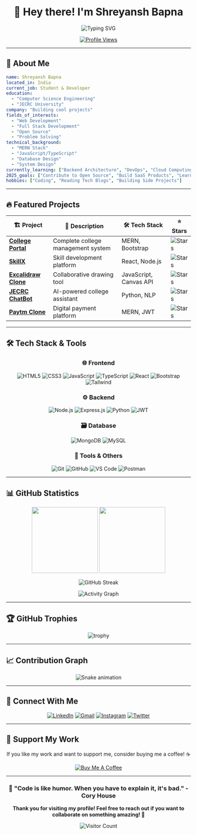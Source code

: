 <div align="center">

# 👋 Hey there! I'm Shreyansh Bapna

<img src="https://readme-typing-svg.herokuapp.com?font=Fira+Code&size=22&duration=3000&pause=1000&color=58A6FF&center=true&vCenter=true&width=435&lines=Full+Stack+Developer;MERN+Stack+Enthusiast;Open+Source+Contributor;Problem+Solver" alt="Typing SVG" />

[![Profile Views](https://komarev.com/ghpvc/?username=ShreyanshBapna&color=58a6ff&style=flat-square&label=Profile+Views)](https://github.com/ShreyanshBapna)

</div>

---

## 🚀 About Me

```yaml
name: Shreyansh Bapna
located_in: India
current_job: Student & Developer
education: 
  - "Computer Science Engineering"
  - "JECRC University"
company: "Building cool projects"
fields_of_interests:
  - "Web Development"
  - "Full Stack Development" 
  - "Open Source"
  - "Problem Solving"
technical_background:
  - "MERN Stack"
  - "JavaScript/TypeScript"
  - "Database Design"
  - "System Design"
currently_learning: ["Backend Architecture", "DevOps", "Cloud Computing"]
2025_goals: ["Contribute to Open Source", "Build SaaS Products", "Learn new technologies"]
hobbies: ["Coding", "Reading Tech Blogs", "Building Side Projects"]
```

---

## 🔥 Featured Projects

<div align="center">

| 🏗️ Project | 📝 Description | 🛠️ Tech Stack | ⭐ Stars |
|------------|----------------|---------------|----------|
| [**College Portal**](https://github.com/ShreyanshBapna/College-Portal) | Complete college management system | MERN, Bootstrap | ![Stars](https://img.shields.io/github/stars/ShreyanshBapna/College-Portal?style=flat-square&color=yellow) |
| [**SkillX**](https://github.com/InnoTechI/SkillX) | Skill development platform | React, Node.js | ![Stars](https://img.shields.io/github/stars/InnoTechI/SkillX?style=flat-square&color=yellow) |
| [**Excalidraw Clone**](https://github.com/ShreyanshBapna/Excalidraw) | Collaborative drawing tool | JavaScript, Canvas API | ![Stars](https://img.shields.io/github/stars/ShreyanshBapna/Excalidraw?style=flat-square&color=yellow) |
| [**JECRC ChatBot**](https://github.com/ankitsharma101/jecrc-chat-bot) | AI-powered college assistant | Python, NLP | ![Stars](https://img.shields.io/github/stars/ankitsharma101/jecrc-chat-bot?style=flat-square&color=yellow) |
| [**Paytm Clone**](https://github.com/ShreyanshBapna/Paytm) | Digital payment platform | MERN, JWT | ![Stars](https://img.shields.io/github/stars/ShreyanshBapna/Paytm?style=flat-square&color=yellow) |

</div>

---

## 🛠️ Tech Stack & Tools

<div align="center">

### 🌐 Frontend
![HTML5](https://img.shields.io/badge/HTML5-E34F26?style=for-the-badge&logo=html5&logoColor=white)
![CSS3](https://img.shields.io/badge/CSS3-1572B6?style=for-the-badge&logo=css3&logoColor=white)
![JavaScript](https://img.shields.io/badge/JavaScript-F7DF1E?style=for-the-badge&logo=javascript&logoColor=black)
![TypeScript](https://img.shields.io/badge/TypeScript-007ACC?style=for-the-badge&logo=typescript&logoColor=white)
![React](https://img.shields.io/badge/React-20232A?style=for-the-badge&logo=react&logoColor=61DAFB)
![Bootstrap](https://img.shields.io/badge/Bootstrap-563D7C?style=for-the-badge&logo=bootstrap&logoColor=white)
![Tailwind](https://img.shields.io/badge/Tailwind_CSS-38B2AC?style=for-the-badge&logo=tailwind-css&logoColor=white)

### ⚙️ Backend
![Node.js](https://img.shields.io/badge/Node.js-339933?style=for-the-badge&logo=nodedotjs&logoColor=white)
![Express.js](https://img.shields.io/badge/Express.js-000000?style=for-the-badge&logo=express&logoColor=white)
![Python](https://img.shields.io/badge/Python-3776AB?style=for-the-badge&logo=python&logoColor=white)
![JWT](https://img.shields.io/badge/JWT-000000?style=for-the-badge&logo=JSON%20web%20tokens&logoColor=white)

### 🗃️ Database
![MongoDB](https://img.shields.io/badge/MongoDB-4EA94B?style=for-the-badge&logo=mongodb&logoColor=white)
![MySQL](https://img.shields.io/badge/MySQL-005C84?style=for-the-badge&logo=mysql&logoColor=white)

### 🔧 Tools & Others
![Git](https://img.shields.io/badge/Git-F05032?style=for-the-badge&logo=git&logoColor=white)
![GitHub](https://img.shields.io/badge/GitHub-100000?style=for-the-badge&logo=github&logoColor=white)
![VS Code](https://img.shields.io/badge/VS_Code-007ACC?style=for-the-badge&logo=visual-studio-code&logoColor=white)
![Postman](https://img.shields.io/badge/Postman-FF6C37?style=for-the-badge&logo=Postman&logoColor=white)

</div>

---

## 📊 GitHub Statistics

<div align="center">

<img height="180em" src="https://github-readme-stats.vercel.app/api?username=ShreyanshBapna&show_icons=true&hide_border=true&count_private=true&include_all_commits=true&theme=github_dark" />
<img height="180em" src="https://github-readme-stats.vercel.app/api/top-langs/?username=ShreyanshBapna&exclude_repo=KNN-Image-Classification&show_icons=true&hide_border=true&layout=compact&langs_count=8&theme=github_dark"/>

</div>

<div align="center">

![GitHub Streak](https://github-readme-streak-stats.herokuapp.com/?user=ShreyanshBapna&theme=github-dark-blue&hide_border=true)

</div>

<div align="center">

![Activity Graph](https://github-readme-activity-graph.vercel.app/graph?username=ShreyanshBapna&theme=github-compact&hide_border=true&color=58a6ff)

</div>

---

## 🏆 GitHub Trophies

<div align="center">

![trophy](https://github-profile-trophy.vercel.app/?username=ShreyanshBapna&theme=algolia&no-frame=true&row=1&column=7)

</div>

---

## 📈 Contribution Graph

<div align="center">

![Snake animation](https://github.com/ShreyanshBapna/ShreyanshBapna/blob/output/github-contribution-grid-snake-dark.svg)

</div>

---

## 🤝 Connect With Me

<div align="center">

[![LinkedIn](https://img.shields.io/badge/LinkedIn-0077B5?style=for-the-badge&logo=linkedin&logoColor=white)](https://linkedin.com/in/shreyansh-bapna)
[![Gmail](https://img.shields.io/badge/Gmail-D14836?style=for-the-badge&logo=gmail&logoColor=white)](mailto:shreyanshbapna@gmail.com)
[![Instagram](https://img.shields.io/badge/Instagram-E4405F?style=for-the-badge&logo=instagram&logoColor=white)](https://instagram.com/shreyansh_bapna)
[![Twitter](https://img.shields.io/badge/Twitter-1DA1F2?style=for-the-badge&logo=twitter&logoColor=white)](https://twitter.com/shreyansh_bapna)

</div>

---

## 💝 Support My Work

<div align="center">

If you like my work and want to support me, consider buying me a coffee! ☕

[![Buy Me A Coffee](https://img.shields.io/badge/Buy%20Me%20A%20Coffee-FFDD00?style=for-the-badge&logo=buy-me-a-coffee&logoColor=black)](https://buymeacoffee.com/shreyanshbapna)

</div>

---

<div align="center">

### 💫 "Code is like humor. When you have to explain it, it's bad." - Cory House

**Thank you for visiting my profile! Feel free to reach out if you want to collaborate on something amazing! 🚀**

![Visitor Count](https://profile-counter.glitch.me/ShreyanshBapna/count.svg)

</div>
